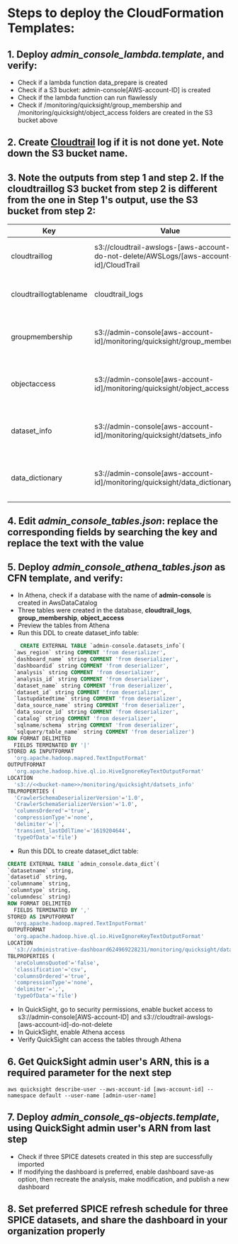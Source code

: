 # Steps to deploy the CloudFormation Templates:
## 1. Deploy *admin_console_lambda.template*, and verify:
  - Check if a lambda function data_prepare is created
  - Check if a S3 bucket: admin-console[AWS-account-ID] is created
  - Check if the lambda function can run flawlessly
  - Check if /monitoring/quicksight/group_membership and /monitoring/quicksight/object_access folders are created in the S3 bucket above

## 2. Create [Cloudtrail](https://docs.aws.amazon.com/awscloudtrail/latest/userguide/cloudtrail-create-a-trail-using-the-console-first-time.html) log if it is not done yet. Note down the S3 bucket name.  
  
## 3. Note the outputs from step 1 and step 2. If the cloudtraillog S3 bucket from step 2 is different from the one in Step 1's output, use the S3 bucket from step 2:
  
| Key | Value | Description |
| -------- | ------------- | ------------- |   
| cloudtraillog | s3://cloudtrail-awslogs-[aws-account-id]-do-not-delete/AWSLogs/[aws-account-id]/CloudTrail | The s3 location of cloudtrail log for you to utilize in next Athena tables creation stack |
| cloudtraillogtablename | cloudtrail_logs | The table name of cloudtrail log for you to utilize in next Athena tables creation stack |
| groupmembership | s3://admin-console[aws-account-id]/monitoring/quicksight/group_membership | The s3 location of group_membership.csv for you to utilize in next Athena tables creation stack |
| objectaccess | s3://admin-console[aws-account-id]/monitoring/quicksight/object_access | The s3 location of object_access.csv for you to utilize in next Athena tables creation stack |
| dataset_info | s3://admin-console[aws-account-id]/monitoring/quicksight/datsets_info | The s3 location of datsets_info.csv for you to utilize in next Athena tables creation stack |
| data_dictionary | s3://admin-console[aws-account-id]/monitoring/quicksight/data_dictionary | The s3 location of data_dictionary.csv for you to utilize in next Athena tables creation stack |

## 4. Edit *admin_console_tables.json*: replace the corresponding fields by searching the key and replace the text with the value
  
## 5. Deploy *admin_console_athena_tables.json* as CFN template, and verify:
  - In Athena, check if a database with the name of **admin-console** is created in AwsDataCatalog
  - Three tables were created in the database, **cloudtrail_logs**, **group_membership**, **object_access**
  - Preview the tables from Athena
  - Run this DDL to create dataset_info table: 
  
```sql
    CREATE EXTERNAL TABLE `admin-console.datasets_info`(
  `aws_region` string COMMENT 'from deserializer', 
  `dashboard_name` string COMMENT 'from deserializer', 
  `dashboardid` string COMMENT 'from deserializer', 
  `analysis` string COMMENT 'from deserializer', 
  `analysis_id` string COMMENT 'from deserializer', 
  `dataset_name` string COMMENT 'from deserializer', 
  `dataset_id` string COMMENT 'from deserializer', 
  `lastupdatedtime` string COMMENT 'from deserializer', 
  `data_source_name` string COMMENT 'from deserializer', 
  `data_source_id` string COMMENT 'from deserializer', 
  `catalog` string COMMENT 'from deserializer', 
  `sqlname/schema` string COMMENT 'from deserializer', 
  `sqlquery/table_name` string COMMENT 'from deserializer')
ROW FORMAT DELIMITED 
  FIELDS TERMINATED BY '|' 
STORED AS INPUTFORMAT 
  'org.apache.hadoop.mapred.TextInputFormat' 
OUTPUTFORMAT 
  'org.apache.hadoop.hive.ql.io.HiveIgnoreKeyTextOutputFormat'
LOCATION
  's3://<<bucket-name>>/monitoring/quicksight/datsets_info'
TBLPROPERTIES (
  'CrawlerSchemaDeserializerVersion'='1.0', 
  'CrawlerSchemaSerializerVersion'='1.0', 
  'columnsOrdered'='true', 
  'compressionType'='none', 
  'delimiter'='|', 
  'transient_lastDdlTime'='1619204644', 
  'typeOfData'='file')
 ``` 
  - Run this DDL to create dataset_dict table: 
  
```sql
CREATE EXTERNAL TABLE `admin_console.data_dict`(
`datasetname` string,
`datasetid` string,
`columnname` string,
`columntype` string,
`columndesc` string)
ROW FORMAT DELIMITED
  FIELDS TERMINATED BY ','
STORED AS INPUTFORMAT
  'org.apache.hadoop.mapred.TextInputFormat'
OUTPUTFORMAT
  'org.apache.hadoop.hive.ql.io.HiveIgnoreKeyTextOutputFormat'
LOCATION
  's3://administrative-dashboard624969228231/monitoring/quicksight/data_dictionary/'
TBLPROPERTIES (
  'areColumnsQuoted'='false',
  'classification'='csv',
  'columnsOrdered'='true',
  'compressionType'='none',
  'delimiter'=',',
  'typeOfData'='file')
```
  - In QuickSight, go to security permissions, enable bucket access to s3://admin-console[AWS-account-ID] and s3://cloudtrail-awslogs-[aws-account-id]-do-not-delete
  - In QuickSight, enable Athena access
  - Verify QuickSight can access the tables through Athena

## 6. Get QuickSight admin user's ARN, this is a required parameter for the next step
  ```
  aws quicksight describe-user --aws-account-id [aws-account-id] --namespace default --user-name [admin-user-name]
  ```
  
## 7. Deploy *admin_console_qs-objects.template*, using QuickSight admin user's ARN from last step
  - Check if three SPICE datesets created in this step are successfully imported
  - If modifying the dashboard is preferred, enable dashboard save-as option, then recreate the analysis, make modification, and publish a new dashboard

## 8. Set preferred SPICE refresh schedule for three SPICE datasets, and share the dashboard in your organization properly
